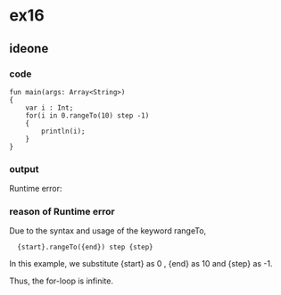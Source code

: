 # ex16
## ideone
### code
    fun main(args: Array<String>) 
    {
        var i : Int;
      	for(i in 0.rangeTo(10) step -1)
      	{
      		println(i);
      	}
    }
### output
Runtime error:

### reason of Runtime error
Due to the syntax and usage of the keyword rangeTo,

      {start}.rangeTo({end}) step {step}

In this example, we substitute {start} as 0 , {end} as 10 and {step} as -1.

Thus, the for-loop is infinite.





